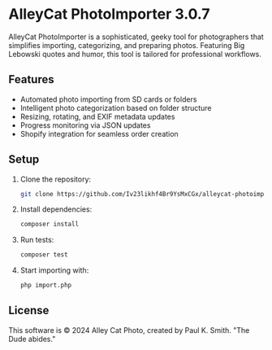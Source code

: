 # AlleyCat PhotoImporter 3.0.7

AlleyCat PhotoImporter is a sophisticated, geeky tool for photographers that simplifies importing, categorizing, and preparing photos. Featuring Big Lebowski quotes and humor, this tool is tailored for professional workflows.

## Features
- Automated photo importing from SD cards or folders
- Intelligent photo categorization based on folder structure
- Resizing, rotating, and EXIF metadata updates
- Progress monitoring via JSON updates
- Shopify integration for seamless order creation

## Setup

1. Clone the repository:
   ```bash
   git clone https://github.com/Iv23likhf4Br9YsMxCGx/alleycat-photoimporter.git
   ```

2. Install dependencies:
   ```bash
   composer install
   ```

3. Run tests:
   ```bash
   composer test
   ```

4. Start importing with:
   ```bash
   php import.php
   ```

## License
This software is © 2024 Alley Cat Photo, created by Paul K. Smith. "The Dude abides."

